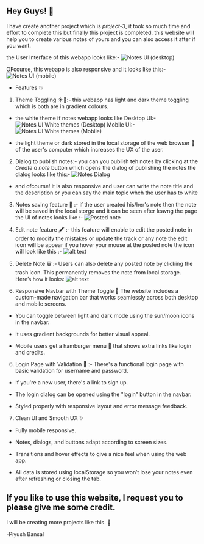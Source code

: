 ## Hey Guys! 👋
I have create another project which is *project-3*,
it took so much time and effort to complete this but finally this project is completed.
this website will help you to create various notes of yours and you can also access it after if you want.

the User Interface of this webapp looks like:-
![Notes UI (desktop)](./Images/image.png)

OFcourse, this webapp is also responsive and it looks like this:-
![Notes UI (mobile)](./Images/image-1.png)

- Features 💥

1. Theme Toggling ☀️🌙:- this webapp has light and dark theme toggling which is both are in gradient colours.
- the white theme if notes webapp looks like 
Desktop UI:-
    ![Notes UI White themes (Desktop)](./Images/image-2.png)
Mobile UI:-
    ![Notes UI White themes (Mobile)](./Images/image-3.png)

- the light theme or dark stored in the local storage of the web browser 💾 of the user's computer which increases the UX of the user.

2. Dialog to publish notes:- you can you publish teh notes by clicking at the *Create a note* button which opens the dialog of publishing the notes 
the dialog looks like this:-
![Notes Dialog](./Images/image-4.png)
- and ofcourse! it is also responsive and user can write the note title and the description or you can say the main topic whch the user has to white

3. Notes saving feature 💾 :- if the user created his/her's note then the note will be saved in the local storge and it can be seen after leavng the page 
the UI of notes looks like :-
![Posted note](./Images/image-5.png)

4. Edit note feature 🖋️ :- this feature will enable to edit the posted note in order to modify the mistakes or update the track or any note 
the edit icon will be appear if you hover your mouse at the posted note 
the icon will look like this :-
![alt text](./Images/image-6.png) 

5. Delete Note 🗑️ :- Users can also delete any posted note by clicking the trash icon. This permanently removes the note from local storage.
Here’s how it looks:
![alt text](./Images/image-7.png)

6. Responsive Navbar with Theme Toggle 🎨
The website includes a custom-made navigation bar that works seamlessly across both desktop and mobile screens.

- You can toggle between light and dark mode using the sun/moon icons in the navbar.

- It uses gradient backgrounds for better visual appeal.

- Mobile users get a hamburger menu 📱 that shows extra links like login and credits.

6. Login Page with Validation 🔐 :- There's a functional login page with basic validation for username and password.

- If you're a new user, there's a link to sign up.

- The login dialog can be opened using the "login" button in the navbar.

- Styled properly with responsive layout and error message feedback.


7. Clean UI and Smooth UX ✨

- Fully mobile responsive.

- Notes, dialogs, and buttons adapt according to screen sizes.

- Transitions and hover effects to give a nice feel when using the web app.

- All data is stored using localStorage so you won’t lose your notes even after refreshing or closing the tab.

## If you like to use this website, I request you to please give me some credit.
I will be creating more projects like this. 🙂

-Piyush Bansal